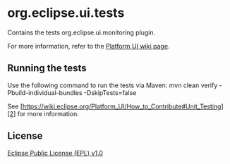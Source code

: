 org.eclipse.ui.tests
====================

Contains the tests org.eclipse.ui.monitoring plugin.

For more information, refer to the [Platform UI wiki page][1].


Running the tests
-----------------

Use the following command to run the tests via Maven:
mvn clean verify -Pbuild-individual-bundles -DskipTests=false


See [https://wiki.eclipse.org/Platform_UI/How_to_Contribute#Unit_Testing][2] for more information.

License
-------

[Eclipse Public License (EPL) v1.0][3]



[1]: http://wiki.eclipse.org/Platform_UI
[2]: https://wiki.eclipse.org/Platform_UI/How_to_Contribute#Unit_Testing
[3]: http://wiki.eclipse.org/EPL
